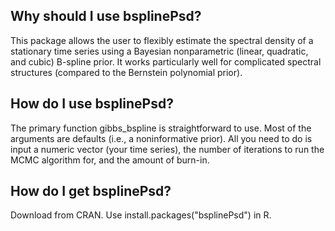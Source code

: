 ## Why should I use bsplinePsd?
This package allows the user to flexibly estimate the spectral density of a stationary time series using a Bayesian nonparametric (linear, quadratic, and cubic) B-spline prior.  It works particularly well for complicated spectral structures (compared to the Bernstein polynomial prior).

## How do I use bsplinePsd?
The primary function gibbs_bspline is straightforward to use.  Most of the arguments are defaults (i.e., a noninformative prior).  All you need to do is input a numeric vector (your time series), the number of iterations to run the MCMC algorithm for, and the amount of burn-in.  

## How do I get bsplinePsd?
Download from CRAN.  Use install.packages("bsplinePsd") in R.